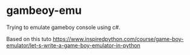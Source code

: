 # gambeoy-emu

Trying to emulate gameboy console using c#. 

Based on this tuto https://www.inspiredpython.com/course/game-boy-emulator/let-s-write-a-game-boy-emulator-in-python
